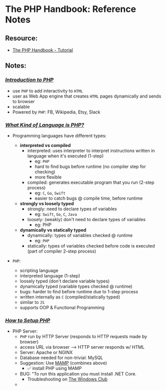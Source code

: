 # The PHP Handbook: Reference Notes

## Resource:

- [The PHP Handbook - Tutorial](https://www.freecodecamp.org/news/the-php-handbook/)

## Notes:

### _[Introduction to PHP](https://www.freecodecamp.org/news/the-php-handbook/#introduction-to-php)_

- use `PHP` to add interactivity to `HTML`
- user as Web App engine that creates `HTML` pages dynamically and sends to browser
- scalable
- Powered by `PHP`: FB, Wikipedia, Etsy, Slack

### _[What Kind of Language is PHP?](https://www.freecodecamp.org/news/the-php-handbook/#what-kind-of-language-is-php)_

- Programming languages have different types:

  - **interpreted vs compiled**
    - interpreted: uses interpreter to interpret instructions written in language when it's executed (1-step)
      - eg: `PHP`
      - hard to find bugs before runtime (no compiler step for checking)
      - more flexible
    - compiled: generates executable program that you run (2-step process)
      - eg: `C`, `Go`, `Swift`
      - easier to catch bugs @ compile time, before runtime
  - **strongly vs loosely typed**
    - strongly: need to declare types of variables
      - eg: `Swift`, `Go`, `C`, `Java`
    - loosely: (weakly) don't need to declare types of variables
      - eg: PHP
  - **dynamically vs statically typed**
    - dynamically: types of variables checked @ runtime
      - eg: `PHP`
    - statically: types of variables checked before code is executed (part of compiler 2-step process)

- `PHP`:
  - scripting language
  - interpreted language (1-step)
  - loosely typed (don't declare variable types)
  - dynamically typed (variable types checked @ runtime)
  - bugs: harder to find before runtime due to 1-step process
  - written internally as `C` (compiled/statically typed)
  - similar to `JS`
  - supports OOP & Functional Programming

### _[How to Setup PHP](https://www.freecodecamp.org/news/the-php-handbook/#how-to-setup-php)_

- PHP Server:
  - `PHP` run by HTTP Server (responds to HTTP requests made by browser)
  - access URL via browser --> HTTP server responds w/ HTML
  - Server: Apache or NGINX
  - Database needed for non-trivial: MySQL
  - Suggestion: Use [MAMP](https://www.mamp.info/en/windows/) (combines above)
    - ✅ install PHP using MAMP
  - BUG: "To run this application you must install .NET Core.
    - Troubleshooting on [The Windows Club](https://www.thewindowsclub.com/to-run-this-application-you-must-install-net-core)
  -
